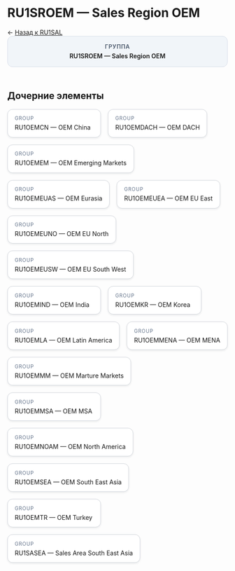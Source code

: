 # RU1SROEM — Sales Region OEM
<p class="cc-breadcrumb">← <a href='../../level_02/RU1SAL/'>Назад к RU1SAL</a></p>
<style>
.cc-container { display: flex; flex-direction: column; gap: 1.5rem; }
.cc-breadcrumb { margin: 0; }
.cc-parent { padding: 1rem 1.25rem; border-radius: 12px; background: #f1f5f9; border: 1px solid #d8dee9; text-align: center; font-weight: 600; }
.cc-parent .cc-tag { font-size: 0.8rem; text-transform: uppercase; color: #475569; letter-spacing: 0.06em; }
.cc-children { display: flex; flex-wrap: wrap; gap: 1rem; }
.cc-tile { display: block; min-width: 180px; padding: 0.85rem 1rem; border-radius: 12px; border: 1px solid #d1d5db; background: #ffffff; box-shadow: 0 2px 4px rgba(15, 23, 42, 0.08); transition: transform 0.1s ease, box-shadow 0.1s ease; color: inherit; text-decoration: none; }
.cc-tile:hover { transform: translateY(-2px); box-shadow: 0 6px 12px rgba(15, 23, 42, 0.15); }
.cc-tile-leaf { background: #f8fafc; }
.cc-tag { font-size: 0.7rem; color: #64748b; text-transform: uppercase; letter-spacing: 0.08em; margin-bottom: 0.3rem; }
.cc-person { margin-top: 0.35rem; font-size: 0.8rem; color: #1f2937; }
</style>
<div class='cc-container'>
  <div class='cc-parent'>
    <div class='cc-tag'>Группа</div>
    <div>RU1SROEM — Sales Region OEM</div>
  </div>
  <div>
    <h2>Дочерние элементы</h2>
<div class='cc-children'><a class='cc-tile' href='../../level_04/RU1OEMCN/'><div class='cc-tag'>GROUP</div><div>RU1OEMCN — OEM China</div></a><a class='cc-tile' href='../../level_04/RU1OEMDACH/'><div class='cc-tag'>GROUP</div><div>RU1OEMDACH — OEM DACH</div></a><a class='cc-tile' href='../../level_04/RU1OEMEM/'><div class='cc-tag'>GROUP</div><div>RU1OEMEM — OEM Emerging Markets</div></a><a class='cc-tile' href='../../level_04/RU1OEMEUAS/'><div class='cc-tag'>GROUP</div><div>RU1OEMEUAS — OEM Eurasia</div></a><a class='cc-tile' href='../../level_04/RU1OEMEUEA/'><div class='cc-tag'>GROUP</div><div>RU1OEMEUEA — OEM EU East</div></a><a class='cc-tile' href='../../level_04/RU1OEMEUNO/'><div class='cc-tag'>GROUP</div><div>RU1OEMEUNO — OEM EU North</div></a><a class='cc-tile' href='../../level_04/RU1OEMEUSW/'><div class='cc-tag'>GROUP</div><div>RU1OEMEUSW — OEM EU South West</div></a><a class='cc-tile' href='../../level_04/RU1OEMIND/'><div class='cc-tag'>GROUP</div><div>RU1OEMIND — OEM India</div></a><a class='cc-tile' href='../../level_04/RU1OEMKR/'><div class='cc-tag'>GROUP</div><div>RU1OEMKR — OEM Korea</div></a><a class='cc-tile' href='../../level_04/RU1OEMLA/'><div class='cc-tag'>GROUP</div><div>RU1OEMLA — OEM Latin America</div></a><a class='cc-tile' href='../../level_04/RU1OEMMENA/'><div class='cc-tag'>GROUP</div><div>RU1OEMMENA — OEM MENA</div></a><a class='cc-tile' href='../../level_04/RU1OEMMM/'><div class='cc-tag'>GROUP</div><div>RU1OEMMM — OEM Marture Markets</div></a><a class='cc-tile' href='../../level_04/RU1OEMMSA/'><div class='cc-tag'>GROUP</div><div>RU1OEMMSA — OEM MSA</div></a><a class='cc-tile' href='../../level_04/RU1OEMNOAM/'><div class='cc-tag'>GROUP</div><div>RU1OEMNOAM — OEM North America</div></a><a class='cc-tile' href='../../level_04/RU1OEMSEA/'><div class='cc-tag'>GROUP</div><div>RU1OEMSEA — OEM South East Asia</div></a><a class='cc-tile' href='../../level_04/RU1OEMTR/'><div class='cc-tag'>GROUP</div><div>RU1OEMTR — OEM Turkey</div></a><a class='cc-tile' href='../../level_04/RU1SASEA/'><div class='cc-tag'>GROUP</div><div>RU1SASEA — Sales Area South East Asia</div></a></div>
  </div>
</div>
